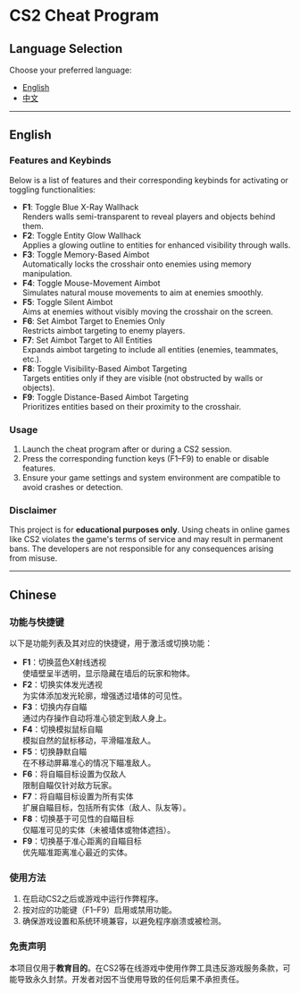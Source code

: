 # CS2 Cheat Program

## Language Selection

Choose your preferred language:

- [English](#english)
- [中文](#chinese)

---

## English

### Features and Keybinds

Below is a list of features and their corresponding keybinds for activating or toggling functionalities:

- **F1**: Toggle Blue X-Ray Wallhack  
  Renders walls semi-transparent to reveal players and objects behind them.
- **F2**: Toggle Entity Glow Wallhack  
  Applies a glowing outline to entities for enhanced visibility through walls.
- **F3**: Toggle Memory-Based Aimbot  
  Automatically locks the crosshair onto enemies using memory manipulation.
- **F4**: Toggle Mouse-Movement Aimbot  
  Simulates natural mouse movements to aim at enemies smoothly.
- **F5**: Toggle Silent Aimbot  
  Aims at enemies without visibly moving the crosshair on the screen.
- **F6**: Set Aimbot Target to Enemies Only  
  Restricts aimbot targeting to enemy players.
- **F7**: Set Aimbot Target to All Entities  
  Expands aimbot targeting to include all entities (enemies, teammates, etc.).
- **F8**: Toggle Visibility-Based Aimbot Targeting  
  Targets entities only if they are visible (not obstructed by walls or objects).
- **F9**: Toggle Distance-Based Aimbot Targeting  
  Prioritizes entities based on their proximity to the crosshair.

### Usage

1. Launch the cheat program after or during a CS2 session.
2. Press the corresponding function keys (F1–F9) to enable or disable features.
3. Ensure your game settings and system environment are compatible to avoid crashes or detection.

### Disclaimer

This project is for **educational purposes only**. Using cheats in online games like CS2 violates the game's terms of service and may result in permanent bans. The developers are not responsible for any consequences arising from misuse.

---

## Chinese

### 功能与快捷键

以下是功能列表及其对应的快捷键，用于激活或切换功能：

- **F1**：切换蓝色X射线透视  
  使墙壁呈半透明，显示隐藏在墙后的玩家和物体。
- **F2**：切换实体发光透视  
  为实体添加发光轮廓，增强透过墙体的可见性。
- **F3**：切换内存自瞄  
  通过内存操作自动将准心锁定到敌人身上。
- **F4**：切换模拟鼠标自瞄  
  模拟自然的鼠标移动，平滑瞄准敌人。
- **F5**：切换静默自瞄  
  在不移动屏幕准心的情况下瞄准敌人。
- **F6**：将自瞄目标设置为仅敌人  
  限制自瞄仅针对敌方玩家。
- **F7**：将自瞄目标设置为所有实体  
  扩展自瞄目标，包括所有实体（敌人、队友等）。
- **F8**：切换基于可见性的自瞄目标  
  仅瞄准可见的实体（未被墙体或物体遮挡）。
- **F9**：切换基于准心距离的自瞄目标  
  优先瞄准距离准心最近的实体。

### 使用方法

1. 在启动CS2之后或游戏中运行作弊程序。
2. 按对应的功能键（F1–F9）启用或禁用功能。
3. 确保游戏设置和系统环境兼容，以避免程序崩溃或被检测。

### 免责声明

本项目仅用于**教育目的**。在CS2等在线游戏中使用作弊工具违反游戏服务条款，可能导致永久封禁。开发者对因不当使用导致的任何后果不承担责任。